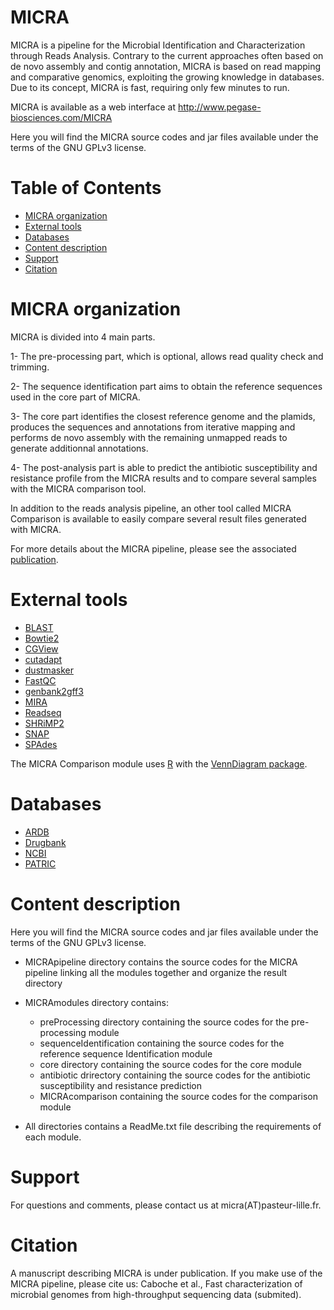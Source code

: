 MICRA
=========

MICRA is a pipeline for the Microbial Identification and Characterization through Reads Analysis. Contrary 
to the current approaches often based on de novo assembly and contig annotation, MICRA is based on read 
mapping and comparative genomics, exploiting the growing knowledge in databases. 
Due to its concept, MICRA is fast, requiring only few minutes to run. 

MICRA is available as a web interface at http://www.pegase-biosciences.com/MICRA

Here you will find the MICRA source codes and jar files available under the terms of the GNU GPLv3 license.

# Table of Contents
* [MICRA organization](#micra-organization)
* [External tools](#external-tools)
* [Databases](#databases)
* [Content description](#content-description)
* [Support](#support)
* [Citation](#citation)

# MICRA organization

MICRA is divided into 4 main parts.
		
1- The pre-processing part, which is optional, allows read quality check and trimming.

2- The sequence identification part aims to obtain the reference sequences used in the core part of MICRA.

3- The core part identifies the closest reference genome and the plamids, produces the 
sequences and annotations from iterative mapping and performs 
de novo assembly with the remaining unmapped reads to generate additionnal annotations.

4- The post-analysis part is able to predict the antibiotic susceptibility and resistance 
profile from the MICRA results and to compare several samples
with the MICRA comparison tool.


In addition to the reads analysis pipeline, an other tool called MICRA Comparison is available 
to easily compare several result files generated with MICRA.

For more details about the MICRA pipeline, please see the associated [publication](#citation). 

  
# External tools

* [BLAST](http://blast.ncbi.nlm.nih.gov/Blast.cgi)
* [Bowtie2](http://bowtie-bio.sourceforge.net/bowtie2/index.shtml)
* [CGView](http://wishart.biology.ualberta.ca/cgview/) 
* [cutadapt](https://github.com/marcelm/cutadapt) 
* [dustmasker](https://www.ncbi.nlm.nih.gov/IEB/ToolBox/CPP_DOC/lxr/source/src/app/dustmasker/)
* [FastQC](https://www.bioinformatics.babraham.ac.uk/projects/fastqc/)
* [genbank2gff3](https://github.com/bioperl/bioperl-live/blob/master/scripts/Bio-DB-GFF/bp_genbank2gff3.pl)
* [MIRA](https://sourceforge.net/projects/mira-assembler/)
* [Readseq](http://iubio.bio.indiana.edu/soft/molbio/readseq/java/)
* [SHRiMP2](http://compbio.cs.toronto.edu/shrimp/)
* [SNAP](http://snap.cs.berkeley.edu/)
* [SPAdes](http://bioinf.spbau.ru/en/spades)

The MICRA Comparison module uses [R](https://www.r-project.org/) with the [VennDiagram package](https://www.ncbi.nlm.nih.gov/pmc/articles/PMC3041657/).
		
# Databases

* [ARDB](https://ardb.cbcb.umd.edu/index.html)
* [Drugbank](http://www.drugbank.ca/) 
* [NCBI](https://www.ncbi.nlm.nih.gov/)
* [PATRIC](https://www.patricbrc.org/)

# Content description

Here you will find the MICRA source codes and jar files available under the terms of the GNU GPLv3 license.
* MICRApipeline directory contains the source codes for the MICRA pipeline linking all the modules together and organize
the result directory
* MICRAmodules directory contains:
	- preProcessing directory containing the source codes for the pre-processing module
	- sequenceIdentification containing the source codes for the reference sequence Identification module
	- core directory containing the source codes for the core module
	- antibiotic drirectory containing the source codes for the antibiotic susceptibility and resistance prediction
	- MICRAcomparison containing the source codes for the comparison module

* All directories contains a ReadMe.txt file describing the requirements of each module.


# Support
For questions and comments, please contact us at micra(AT)pasteur-lille.fr.

# Citation

A manuscript describing MICRA is under publication. If you make use of the MICRA pipeline, please cite us:
Caboche et al., Fast characterization of microbial genomes from high-throughput sequencing data (submited). 


